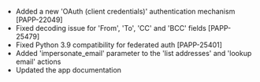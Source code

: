 * Added a new 'OAuth (client credentials)' authentication mechanism [PAPP-22049]
* Fixed decoding issue for 'From', 'To', 'CC' and 'BCC' fields [PAPP-25479]
* Fixed Python 3.9 compatibility for federated auth [PAPP-25401]
* Added 'impersonate_email' parameter to the 'list addresses' and 'lookup email' actions
* Updated the app documentation
